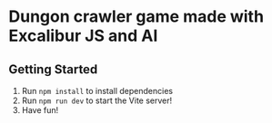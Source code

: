 # Dungon crawler game made with Excalibur JS and AI

## Getting Started

1. Run `npm install` to install dependencies
2. Run `npm run dev` to start the Vite server!
3. Have fun!
